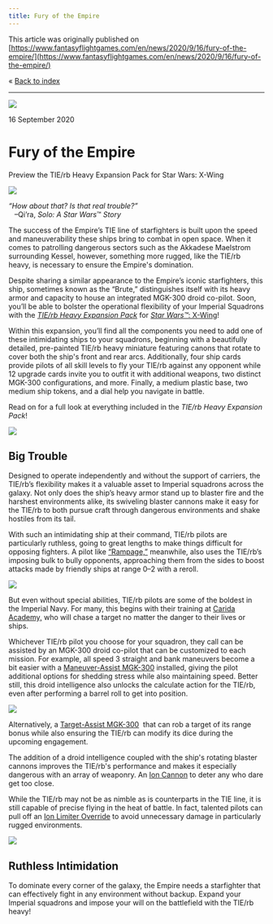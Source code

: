 ```yaml
---
title: Fury of the Empire
---
```


This article was originally published on [https://www.fantasyflightgames.com/en/news/2020/9/16/fury-of-the-empire/](https://www.fantasyflightgames.com/en/news/2020/9/16/fury-of-the-empire/)

&laquo; [Back to index](../index.md)

---

![](ebf2f877ae07552780eb718dc305e5f3.jpg)

16 September 2020

Fury of the Empire
==================

Preview the TIE/rb Heavy Expansion Pack for Star Wars: X-Wing

![](687aabf90680e5aede3387c56e159193.png)

_“How about that? Is that real trouble?”_  
   –Qi’ra, _Solo: A Star Wars_™ _Story_

The success of the Empire’s TIE line of starfighters is built upon the speed and maneuverability these ships bring to combat in open space. When it comes to patrolling dangerous sectors such as the Akkadese Maelstrom surrounding Kessel, however, something more rugged, like the TIE/rb heavy, is necessary to ensure the Empire's domination. 

Despite sharing a similar appearance to the Empire’s iconic starfighters, this ship, sometimes known as the “Brute,” distinguishes itself with its heavy armor and capacity to house an integrated MGK-300 droid co-pilot. Soon, you’ll be able to bolster the operational flexibility of your Imperial Squadrons with the _[TIE/rb Heavy Expansion Pack](https://www.fantasyflightgames.com/en/products/x-wing-second-edition/products/tierb-heavy-expansion-pack/)_ for [_Star Wars™_: X-Wing](https://www.fantasyflightgames.com/en/products/x-wing-second-edition/)!

Within this expansion, you’ll find all the components you need to add one of these intimidating ships to your squadrons, beginning with a beautifully detailed, pre-painted TIE/rb heavy miniature featuring canons that rotate to cover both the ship's front and rear arcs. Additionally, four ship cards provide pilots of all skill levels to fly your TIE/rb against any opponent while 12 upgrade cards invite you to outfit it with additional weapons, two distinct MGK-300 configurations, and more. Finally, a medium plastic base, two medium ship tokens, and a dial help you navigate in battle.

Read on for a full look at everything included in the _TIE/rb Heavy Expansion Pack_!

![](ad87444f0db9c3984f83c421778924c2.png)

Big Trouble
-----------

Designed to operate independently and without the support of carriers, the TIE/rb’s flexibility makes it a valuable asset to Imperial squadrons across the galaxy. Not only does the ship’s heavy armor stand up to blaster fire and the harshest environments alike, its swiveling blaster cannons make it easy for the TIE/rb to both pursue craft through dangerous environments and shake hostiles from its tail.

With such an intimidating ship at their command, TIE/rb pilots are particularly ruthless, going to great lengths to make things difficult for opposing fighters. A pilot like [“Rampage,”](f5a4e0b52d30c1759b06065b3d5c979a.png) meanwhile, also uses the TIE/rb’s imposing bulk to bully opponents, approaching them from the sides to boost attacks made by friendly ships at range 0–2 with a reroll.

![](7d2f4de2fd8a6313e12476184e2ec47c.png)

But even without special abilities, TIE/rb pilots are some of the boldest in the Imperial Navy. For many, this begins with their training at [Carida Academy,](845aab260b33bb668652790c7d7ba68b.png) who will chase a target no matter the danger to their lives or ships.

Whichever TIE/rb pilot you choose for your squadron, they call can be assisted by an MGK-300 droid co-pilot that can be customized to each mission. For example, all speed 3 straight and bank maneuvers become a bit easier with a [Maneuver-Assist MGK-300](770bb86e90d83cff7b71d4a9cc60fec2.png) installed, giving the pilot additional options for shedding stress while also maintaining speed. Better still, this droid intelligence also unlocks the calculate action for the TIE/rb, even after performing a barrel roll to get into position.

![](714af58a8351e9f1b15456935692732b.png)

Alternatively, a [Target-Assist MGK-300](de01d28b010ca7805f22b8f25d8fb7ed.png)  that can rob a target of its range bonus while also ensuring the TIE/rb can modify its dice during the upcoming engagement.

The addition of a droid intelligence coupled with the ship's rotating blaster cannons improves the TIE/rb's performance and makes it especially dangerous with an array of weaponry. An [Ion Cannon](2de2beab9cc2fe369383f8f885547e9a.png) to deter any who dare get too close.

While the TIE/rb may not be as nimble as is counterparts in the TIE line, it is still capable of precise flying in the heat of battle. In fact, talented pilots can pull off an [Ion Limiter Override](f758786f72c6b9f9b3dc493862a2f1e9.png) to avoid unnecessary damage in particularly rugged environments.

![](a8e0010b885774a965bbde5dbe9a97c2.png)

Ruthless Intimidation
---------------------

To dominate every corner of the galaxy, the Empire needs a starfighter that can effectively fight in any environment without backup. Expand your Imperial squadrons and impose your will on the battlefield with the TIE/rb heavy!

[](http://community.fantasyflightgames.com/index.php?/forum/222-x-wing/)